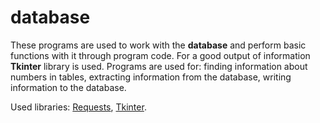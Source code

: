 # database

These programs are used to work with the **database** and perform basic functions with it through program code. For a good output of information **Tkinter** library is used. Programs are used for: finding information about numbers in tables, extracting information from the database, writing information to the database.

Used libraries: [Requests](https://docs.python-requests.org/en/v2.0.0/), [Tkinter](https://docs.python.org/3/library/tkinter.html).
